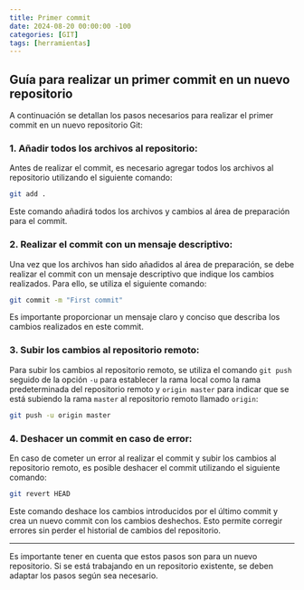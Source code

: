 ```yaml
---
title: Primer commit
date: 2024-08-20 00:00:00 -100
categories: [GIT]
tags: [herramientas]
---
```


## Guía para realizar un primer commit en un nuevo repositorio

A continuación se detallan los pasos necesarios para realizar el primer commit en un nuevo repositorio Git:

### 1. Añadir todos los archivos al repositorio:

Antes de realizar el commit, es necesario agregar todos los archivos al repositorio utilizando el siguiente comando:

```bash
git add .
```

Este comando añadirá todos los archivos y cambios al área de preparación para el commit.

### 2. Realizar el commit con un mensaje descriptivo:

Una vez que los archivos han sido añadidos al área de preparación, se debe realizar el commit con un mensaje descriptivo que indique los cambios realizados. Para ello, se utiliza el siguiente comando:

```bash
git commit -m "First commit"
```

Es importante proporcionar un mensaje claro y conciso que describa los cambios realizados en este commit.

### 3. Subir los cambios al repositorio remoto:

Para subir los cambios al repositorio remoto, se utiliza el comando `git push` seguido de la opción `-u` para establecer la rama local como la rama predeterminada del repositorio remoto y `origin master` para indicar que se está subiendo la rama `master` al repositorio remoto llamado `origin`:

```bash
git push -u origin master
```

### 4. Deshacer un commit en caso de error:

En caso de cometer un error al realizar el commit y subir los cambios al repositorio remoto, es posible deshacer el commit utilizando el siguiente comando:

```bash
git revert HEAD
```

Este comando deshace los cambios introducidos por el último commit y crea un nuevo commit con los cambios deshechos. Esto permite corregir errores sin perder el historial de cambios del repositorio.

---

Es importante tener en cuenta que estos pasos son para un nuevo repositorio. Si se está trabajando en un repositorio existente, se deben adaptar los pasos según sea necesario.
